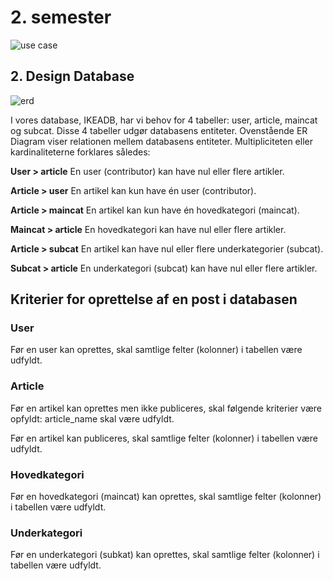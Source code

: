 # 2. semester


![use case](https://user-images.githubusercontent.com/93712648/174123500-d58f97e6-ff85-4d59-b4bc-e94644a4e0fc.png)

<h2>2. Design Database</h2>

![erd](https://user-images.githubusercontent.com/93712648/174128253-895c958a-a58b-4215-b1de-9aa25836a68b.png)


I vores database, IKEADB, har vi behov for 4 tabeller: user, article, maincat og subcat. Disse 4 tabeller udgør databasens entiteter. Ovenstående ER Diagram viser relationen mellem databasens entiteter. Multipliciteten eller kardinaliteterne forklares således: 

**User > article**
En user (contributor) kan have nul eller flere artikler.
 
**Article > user**
En artikel kan kun have én user (contributor). 

**Article > maincat**
En artikel kan kun have én hovedkategori (maincat).

**Maincat > article**
En hovedkategori kan have nul eller flere artikler.

**Article > subcat**
En artikel kan have nul eller flere underkategorier (subcat). 

**Subcat > article**
En underkategori (subcat) kan have nul eller flere artikler.

<h2>Kriterier for oprettelse af en post i databasen</h2>

<h3>User</h3>
Før en user kan oprettes, skal samtlige felter (kolonner) i tabellen være udfyldt.

<h3>Article</h3>
Før en artikel kan oprettes men ikke publiceres, skal følgende kriterier være opfyldt: article_name skal være udfyldt.

Før en artikel kan publiceres, skal samtlige felter (kolonner) i tabellen være udfyldt.

<h3>Hovedkategori</h3>
Før en hovedkategori (maincat) kan oprettes, skal samtlige felter (kolonner) i tabellen være udfyldt.

<h3>Underkategori</h3>
Før en underkategori (subkat) kan oprettes, skal samtlige felter (kolonner) i tabellen være udfyldt.

